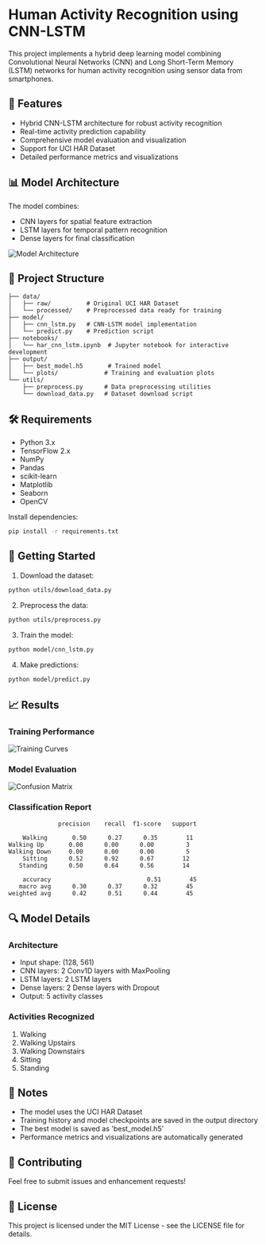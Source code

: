# Human Activity Recognition using CNN-LSTM

This project implements a hybrid deep learning model combining Convolutional Neural Networks (CNN) and Long Short-Term Memory (LSTM) networks for human activity recognition using sensor data from smartphones.

## 🎯 Features

- Hybrid CNN-LSTM architecture for robust activity recognition
- Real-time activity prediction capability
- Comprehensive model evaluation and visualization
- Support for UCI HAR Dataset
- Detailed performance metrics and visualizations

## 📊 Model Architecture

The model combines:
- CNN layers for spatial feature extraction
- LSTM layers for temporal pattern recognition
- Dense layers for final classification

![Model Architecture](output/plots/model_architecture.png)

## 📁 Project Structure

```
├── data/
│   ├── raw/          # Original UCI HAR Dataset
│   └── processed/    # Preprocessed data ready for training
├── model/
│   ├── cnn_lstm.py   # CNN-LSTM model implementation
│   └── predict.py    # Prediction script
├── notebooks/
│   └── har_cnn_lstm.ipynb  # Jupyter notebook for interactive development
├── output/
│   ├── best_model.h5       # Trained model
│   └── plots/             # Training and evaluation plots
└── utils/
    ├── preprocess.py      # Data preprocessing utilities
    └── download_data.py   # Dataset download script
```

## 🛠️ Requirements

- Python 3.x
- TensorFlow 2.x
- NumPy
- Pandas
- scikit-learn
- Matplotlib
- Seaborn
- OpenCV

Install dependencies:
```bash
pip install -r requirements.txt
```

## 🚀 Getting Started

1. Download the dataset:
```bash
python utils/download_data.py
```

2. Preprocess the data:
```bash
python utils/preprocess.py
```

3. Train the model:
```bash
python model/cnn_lstm.py
```

4. Make predictions:
```bash
python model/predict.py
```

## 📈 Results

### Training Performance

![Training Curves](output/plots/training_history.png)

### Model Evaluation

![Confusion Matrix](output/plots/confusion_matrix.png)

### Classification Report
```
              precision    recall  f1-score   support

    Walking       0.50      0.27      0.35        11
Walking Up       0.00      0.00      0.00         3
Walking Down     0.00      0.00      0.00         5
    Sitting      0.52      0.92      0.67        12
   Standing      0.50      0.64      0.56        14

    accuracy                           0.51        45
   macro avg      0.30      0.37      0.32        45
weighted avg      0.42      0.51      0.44        45
```

## 🔍 Model Details

### Architecture
- Input shape: (128, 561)
- CNN layers: 2 Conv1D layers with MaxPooling
- LSTM layers: 2 LSTM layers
- Dense layers: 2 Dense layers with Dropout
- Output: 5 activity classes

### Activities Recognized
1. Walking
2. Walking Upstairs
3. Walking Downstairs
4. Sitting
5. Standing

## 📝 Notes

- The model uses the UCI HAR Dataset
- Training history and model checkpoints are saved in the output directory
- The best model is saved as 'best_model.h5'
- Performance metrics and visualizations are automatically generated

## 🤝 Contributing

Feel free to submit issues and enhancement requests!

## 📄 License

This project is licensed under the MIT License - see the LICENSE file for details.
